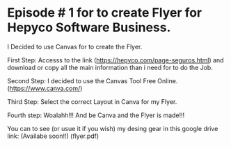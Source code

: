 # Episode # 1 for to create Flyer for Hepyco Software Business.

I Decided to use Canvas for to create the Flyer.

First Step: Accesss to the link (https://hepyco.com/page-seguros.html) and download or copy all the main information than i need for to do the Job.

Second Step: I decided to use the Canvas Tool Free Online. (https://www.canva.com/)

Third Step: Select the correct Layout in Canva for my Flyer.

Fourth step: Woalahh!!! And be Canva and the Flyer is made!!!

You can to see (or usue it if you wish) my desing gear in this google drive link: (Availabe soon!!) (flyer.pdf)



